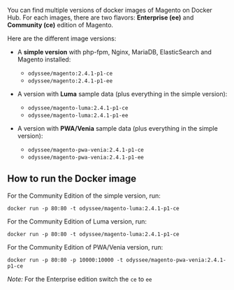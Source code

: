 

You can find multiple versions of docker images of Magento on Docker Hub. For each images, there are two flavors: **Enterprise (ee)** and **Community (ce)** edition of Magento.

Here are the different image versions:

- A **simple version** with php-fpm, Nginx, MariaDB, ElasticSearch and Magento installed:
  - `odyssee/magento:2.4.1-p1-ce`
  - `odyssee/magento:2.4.1-p1-ee`

- A version with **Luma** sample data (plus everything in the simple version):
  - `odyssee/magento-luma:2.4.1-p1-ce`
  - `odyssee/magento-luma:2.4.1-p1-ee`

- A version with **PWA/Venia** sample data (plus everything in the simple version):
  - `odyssee/magento-pwa-venia:2.4.1-p1-ce`
  - `odyssee/magento-pwa-venia:2.4.1-p1-ee`


## How to run the Docker image

For the Community Edition of the simple version, run:
```
docker run -p 80:80 -t odyssee/magento-luma:2.4.1-p1-ce
```

For the Community Edition of Luma version, run:
```
docker run -p 80:80 -t odyssee/magento-luma:2.4.1-p1-ce
```

For the Community Edition of PWA/Venia version, run:
```
docker run -p 80:80 -p 10000:10000 -t odyssee/magento-pwa-venia:2.4.1-p1-ce
```
*Note:* For the Enterprise edition switch the `ce` to `ee`

